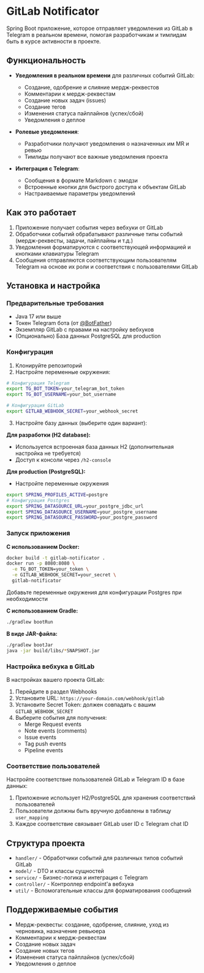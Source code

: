 # GitLab Notificator

Spring Boot приложение, которое отправляет уведомления из GitLab в Telegram в реальном времени, помогая разработчикам и тимлидам быть в курсе активности в проекте.

## Функциональность

- **Уведомления в реальном времени** для различных событий GitLab:
    - Создание, одобрение и слияние мердж-реквестов
    - Комментарии к мердж-реквестам
    - Создание новых задач (issues)
    - Создание тегов
    - Изменения статуса пайплайнов (успех/сбой)
    - Уведомления о деплое

- **Ролевые уведомления**:
    - Разработчики получают уведомления о назначенных им MR и ревью
    - Тимлиды получают все важные уведомления проекта

- **Интеграция с Telegram**:
    - Сообщения в формате Markdown с эмодзи
    - Встроенные кнопки для быстрого доступа к объектам GitLab
    - Настраиваемые параметры уведомлений

## Как это работает

1. Приложение получает события через вебхуки от GitLab
2. Обработчики событий обрабатывают различные типы событий (мердж-реквесты, задачи, пайплайны и т.д.)
3. Уведомления форматируются с соответствующей информацией и кнопками клавиатуры Telegram
4. Сообщения отправляются соответствующим пользователям Telegram на основе их роли и соответствия с пользователями GitLab

## Установка и настройка

### Предварительные требования

- Java 17 или выше
- Токен Telegram бота (от [@BotFather](https://t.me/BotFather))
- Экземпляр GitLab с правами на настройку вебхуков
- (Опционально) База данных PostgreSQL для production

### Конфигурация

1. Клонируйте репозиторий
2. Настройте переменные окружения:

```bash
# Конфигурация Telegram
export TG_BOT_TOKEN=your_telegram_bot_token
export TG_BOT_USERNAME=your_bot_username

# Конфигурация GitLab
export GITLAB_WEBHOOK_SECRET=your_webhook_secret
```

3. Настройте базу данных (выберите один вариант):

**Для разработки (H2 database):**
- Используется встроенная база данных H2 (дополнительная настройка не требуется)
- Доступ к консоли через `/h2-console`

**Для production (PostgreSQL):**
- Настройте переменные окружения

```bash
export SPRING_PROFILES_ACTIVE=postgre
# Конфигурация Postgres
export SPRING_DATASOURCE_URL=your_postgre_jdbc_url
export SPRING_DATASOURCE_USERNAME=your_postgre_username
export SPRING_DATASOURCE_PASSWORD=your_postgre_password
```

### Запуск приложения

**С использованием Docker:**
```bash
docker build -t gitlab-notificator .
docker run -p 8080:8080 \
  -e TG_BOT_TOKEN=your_token \
  -e GITLAB_WEBHOOK_SECRET=your_secret \
  gitlab-notificator
```

Добавьте переменные окружения для конфигурации Postgres при необходимости

**С использованием Gradle:**
```bash
./gradlew bootRun
```

**В виде JAR-файла:**
```bash
./gradlew bootJar
java -jar build/libs/*SNAPSHOT.jar
```

### Настройка вебхука в GitLab

В настройках вашего проекта GitLab:

1. Перейдите в раздел Webhooks
2. Установите URL: `https://your-domain.com/webhook/gitlab`
3. Установите Secret Token: должен совпадать с вашим `GITLAB_WEBHOOK_SECRET`
4. Выберите события для получения:
    - Merge Request events
    - Note events (comments)
    - Issue events
    - Tag push events
    - Pipeline events

### Соответствие пользователей

Настройте соответствие пользователей GitLab и Telegram ID в базе данных:

1. Приложение использует H2/PostgreSQL для хранения соответствий пользователей
2. Пользователи должны быть вручную добавлены в таблицу `user_mapping`
3. Каждое соответствие связывает GitLab user ID с Telegram chat ID

## Структура проекта

- `handler/` - Обработчики событий для различных типов событий GitLab
- `model/` - DTO и классы сущностей
- `service/` - Бизнес-логика и интеграция с Telegram
- `controller/` - Контроллер endpoint'а вебхука
- `util/` - Вспомогательные классы для форматирования сообщений

## Поддерживаемые события

- Мердж-реквесты: создание, одобрение, слияние, уход из черновика, назначение ревьюера
- Комментарии к мердж-реквестам
- Создание новых задач
- Создание новых тегов
- Изменения статуса пайплайнов (успех/сбой)
- Уведомления о деплое
```